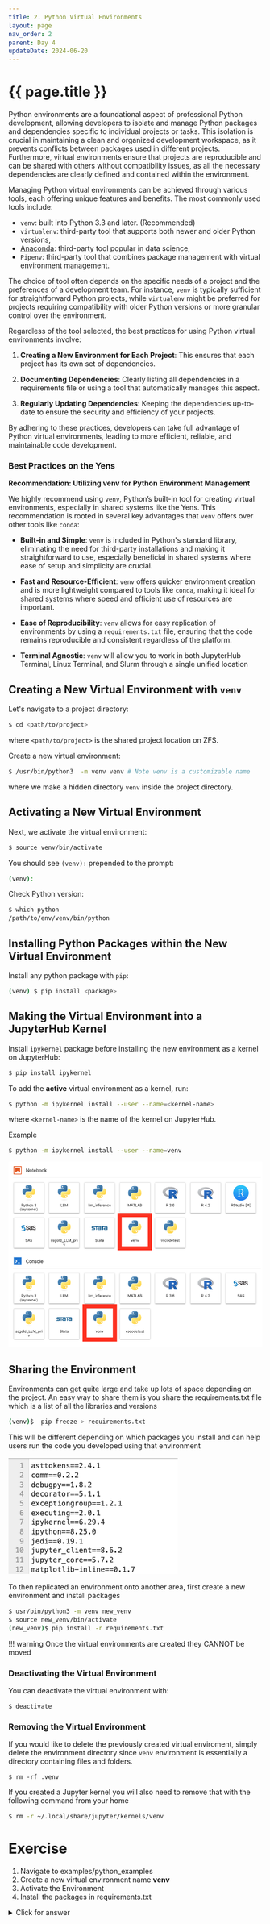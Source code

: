 ```yaml
---
title: 2. Python Virtual Environments
layout: page
nav_order: 2
parent: Day 4
updateDate: 2024-06-20
---
```





# {{ page.title }}
Python environments are a foundational aspect of professional Python development, allowing developers to isolate and manage Python packages and dependencies specific to individual projects or tasks. This isolation is crucial in maintaining a clean and organized development workspace, as it prevents conflicts between packages used in different projects. Furthermore, virtual environments ensure that projects are reproducible and can be shared with others without compatibility issues, as all the necessary dependencies are clearly defined and contained within the environment.

Managing Python virtual environments can be achieved through various tools, each offering unique features and benefits. The most commonly used tools include:

* `venv`: built into Python 3.3 and later. (Recommended)
* `virtualenv`: third-party tool that supports both newer and older Python versions, 
* [Anaconda](https://www.anaconda.com/products/distribution): third-party tool popular in data science,
* `Pipenv`: third-party tool that combines package management with virtual environment management.

The choice of tool often depends on the specific needs of a project and the preferences of a development team. For instance, `venv` is typically sufficient for straightforward Python projects, while `virtualenv` might be preferred for projects requiring compatibility with older Python versions or more granular control over the environment.

Regardless of the tool selected, the best practices for using Python virtual environments involve:
1. **Creating a New Environment for Each Project**: This ensures that each project has its own set of dependencies.

2. **Documenting Dependencies**: Clearly listing all dependencies in a requirements file or using a tool that automatically manages this aspect.

3. **Regularly Updating Dependencies**: Keeping the dependencies up-to-date to ensure the security and efficiency of your projects.

By adhering to these practices, developers can take full advantage of Python virtual environments, leading to more efficient, reliable, and maintainable code development.

### Best Practices on the Yens
**Recommendation: Utilizing venv for Python Environment Management**

We highly recommend using `venv`, Python’s built-in tool for creating virtual environments, especially in shared systems like the Yens. This recommendation is rooted in several key advantages that `venv` offers over other tools like `conda`:

* **Built-in and Simple**: `venv` is included in Python's standard library, eliminating the need for third-party installations and making it straightforward to use, especially beneficial in shared systems where ease of setup and simplicity are crucial.

* **Fast and Resource-Efficient**: `venv` offers quicker environment creation and is more lightweight compared to tools like `conda`, making it ideal for shared systems where speed and efficient use of resources are important.

* **Ease of Reproducibility**: `venv` allows for easy replication of environments by using a `requirements.txt` file, ensuring that the code remains reproducible and consistent regardless of the platform.

* **Terminal Agnostic**: `venv` will allow you to work in both JupyterHub Terminal, Linux Terminal, and Slurm through a single unified location


## Creating a New Virtual Environment with `venv`

Let's navigate to a project directory:

```bash
$ cd <path/to/project>
```
where `<path/to/project>` is the shared project location on ZFS.

Create a new virtual environment:

```bash
$ /usr/bin/python3  -m venv venv # Note venv is a customizable name
```
where we make a hidden directory `venv` inside the project directory. 

## Activating a New Virtual Environment 

Next, we activate the virtual environment:
```bash
$ source venv/bin/activate
```

You should see `(venv):` prepended to the prompt: 
```bash
(venv): 
```

Check Python version:

```bash
$ which python
/path/to/env/venv/bin/python
```

## Installing Python Packages within the New Virtual Environment
Install any python package with `pip`:

```bash
(venv) $ pip install <package>
```


## Making the Virtual Environment into a JupyterHub Kernel 
Install `ipykernel` package before installing the new environment as a kernel on JupyterHub:

```bash
$ pip install ipykernel
```

To add the **active** virtual environment as a kernel, run:
```bash
$ python -m ipykernel install --user --name=<kernel-name>
```
where `<kernel-name>` is the name of the kernel on JupyterHub.

Example 
```bash
$ python -m ipykernel install --user --name=venv
```

![](../assets/images/jupyter_venv.png)

## Sharing the Environment

Environments can get quite large and take up lots of space depending on the project. An easy way to share them is you share the requirements.txt file which is a list of all the libraries and versions

```bash 
(venv)$  pip freeze > requirements.txt 
```
This will be different depending on which packages you install and can help users run the code you developed using that environment

![](../assets/images/requirements.png)

To then replicated an environment onto another area, first create a new environment and install packages

```bash
$ usr/bin/python3 -m venv new_venv
$ source new_venv/bin/activate
(new_venv)$ pip install -r requirements.txt 
```

!!! warning
    Once the virtual environments are created they CANNOT be moved

### Deactivating the Virtual Environment
You can deactivate the virtual environment with:
```
$ deactivate
```

### Removing the Virtual Environment
If you would like to delete the previously created virtual enviroment, simply delete the environment directory since `venv` environment is essentially a directory containing files and folders. 

```
$ rm -rf .venv
```

If you created a Jupyter kernel you will also need to remove that with the following command from your home

```bash 
$ rm -r ~/.local/share/jupyter/kernels/venv
```

# Exercise
1. Navigate to examples/python_examples
2. Create a new virtual environment name **venv**
3. Activate the Environment
4. Install the packages in requirements.txt

<details>
<summary>Click for answer</summary>

```bash
$ cd examples/python_examples
$ python3 -m venv venv
$ source venv/bin/activate
(venv) $ pip install -r requirements.txt
```

</details>